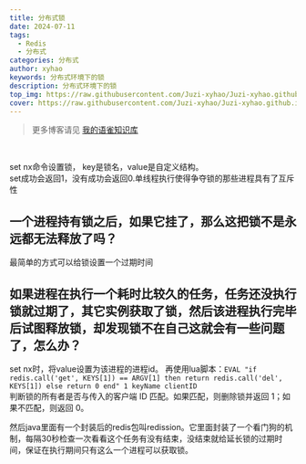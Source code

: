 ```yaml
---
title: 分布式锁
date: 2024-07-11
tags:
  - Redis
  - 分布式
categories: 分布式
author: xyhao
keywords: 分布式环境下的锁
description: 分布式环境下的锁
top_img: https://raw.githubusercontent.com/Juzi-xyhao/Juzi-xyhao.github.io/master/assets/articleCover/2024-03-24-lock.png
cover: https://raw.githubusercontent.com/Juzi-xyhao/Juzi-xyhao.github.io/master/assets/articleCover/2024-03-24-lock.png
---
```



> 更多博客请见 [我的语雀知识库](https://www.yuque.com/u41117719/xd1qgc)

<br>

set nx命令设置锁， key是锁名，value是自定义结构。  
set成功会返回1，没有成功会返回0.单线程执行使得争夺锁的那些进程具有了互斥性  

## 一个进程持有锁之后，如果它挂了，那么这把锁不是永远都无法释放了吗？  
最简单的方式可以给锁设置一个过期时间  

## 如果进程在执行一个耗时比较久的任务，任务还没执行锁就过期了，其它实例获取了锁，然后该进程执行完毕后试图释放锁，却发现锁不在自己这就会有一些问题了，怎么办？  

set nx时，将value设置为该进程的进程id。
再使用lua脚本：`EVAL "if redis.call('get', KEYS[1]) == ARGV[1] then return redis.call('del', KEYS[1]) else return 0 end" 1 keyName clientID`  
判断锁的所有者是否与传入的客户端 ID 匹配。如果匹配，则删除锁并返回 1；如果不匹配，则返回 0。

然后java里面有一个封装后的redis包叫redission。它里面封装了一个看门狗的机制，每隔30秒检查一次看看这个任务有没有结束，没结束就给延长锁的过期时间，保证在执行期间只有这么一个进程可以获取锁。
